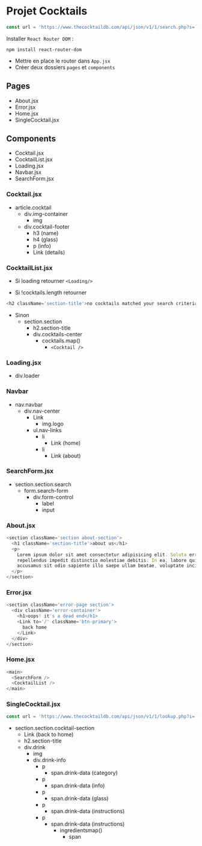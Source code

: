 # Projet Cocktails

```js
const url = 'https://www.thecocktaildb.com/api/json/v1/1/search.php?s=';
```

Installer `React Router DOM` :

```
npm install react-router-dom
```

- Mettre en place le router dans `App.jsx`
- Créer deux dossiers `pages` et `components`

## Pages

- About.jsx
- Error.jsx
- Home.jsx
- SingleCocktail.jsx

## Components

- Cocktail.jsx
- CocktailList.jsx
- Loading.jsx
- Navbar.jsx
- SearchForm.jsx

### Cocktail.jsx

- article.cocktail
  - div.img-container
    - img
  - div.cocktail-footer
    - h3 (name)
    - h4 (glass)
    - p (info)
    - Link (details)

### CocktailList.jsx

- Si loading retourner `<Loading/>`

- Si !cocktails.length retourner

```js
<h2 className='section-title'>no cocktails matched your search criteria</h2>
```

- Sinon
  - section.section
    - h2.section-title
    - div.cocktails-center
      - cocktails.map()
        - `<Cocktail />`

### Loading.jsx

- div.loader

### Navbar

- nav.navbar
  - div.nav-center
    - Link
      - img.logo
    - ul.nav-links
      - li
        - Link (home)
      - li
        - Link (about)

### SearchForm.jsx

- section.section.search
  - form.search-form
    - div.form-control
      - label
      - input

### About.jsx

```js
<section className='section about-section'>
  <h1 className='section-title'>about us</h1>
  <p>
    Lorem ipsum dolor sit amet consectetur adipisicing elit. Soluta error
    repellendus impedit distinctio molestiae debitis. In ea, labore quidem odit
    accusamus sit odio sapiente illo saepe ullam beatae, voluptate incidunt.
  </p>
</section>
```

### Error.jsx

```js
<section className='error-page section'>
  <div className='error-container'>
    <h1>oops! it's a dead end</h1>
    <Link to='/' className='btn-primary'>
      back home
    </Link>
  </div>
</section>
```

### Home.jsx

```js
<main>
  <SearchForm />
  <CocktailList />
</main>
```

### SingleCocktail.jsx

```js
const url = 'https://www.thecocktaildb.com/api/json/v1/1/lookup.php?i=';
```

- section.section.cocktail-section
  - Link (back to home)
  - h2.section-title
  - div.drink
    - img
    - div.drink-info
      - p
        - span.drink-data (category)
      - p
        - span.drink-data (info)
      - p
        - span.drink-data (glass)
      - p
        - span.drink-data (instructions)
      - p
        - span.drink-data (instructions)
          - ingredientsmap()
            - span
